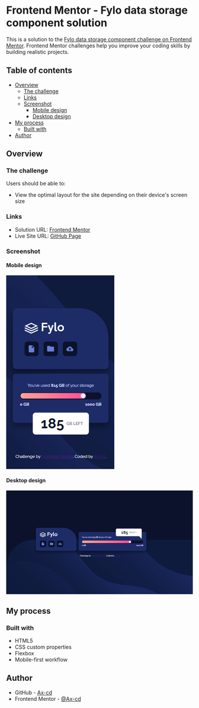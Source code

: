 # Frontend Mentor - Fylo data storage component solution

This is a solution to the [Fylo data storage component challenge on Frontend Mentor](https://www.frontendmentor.io/challenges/fylo-data-storage-component-1dZPRbV5n). Frontend Mentor challenges help you improve your coding skills by building realistic projects.

## Table of contents

- [Overview](#overview)
  - [The challenge](#the-challenge)
  - [Links](#links)
  - [Screenshot](#screenshot)
    - [Mobile design](#mobile-design)
    - [Desktop design](#desktop-design)
- [My process](#my-process)
  - [Built with](#built-with)
- [Author](#author)

## Overview

### The challenge

Users should be able to:

- View the optimal layout for the site depending on their device's screen size

### Links

- Solution URL: [Frontend Mentor](https://www.frontendmentor.io/solutions/fylo-data-storage-with-css-animation-NWu1yIDYQv)
- Live Site URL: [GitHub Page](https://ax-cd.github.io/fylo-data-storage-component-challenge/)

### Screenshot

#### Mobile design

![](./src/design/mobile-design-screenshot.png)

#### Desktop design

![](./src/design/desktop-design-screenshot.png)

## My process

### Built with

- HTML5
- CSS custom properties
- Flexbox
- Mobile-first workflow

## Author

- GitHub - [Ax-cd](https://github.com/Ax-cd)
- Frontend Mentor - [@Ax-cd](https://www.frontendmentor.io/profile/Ax-cd)
